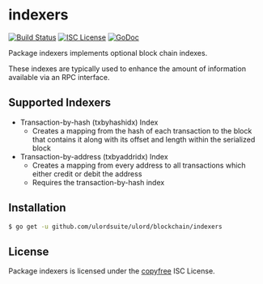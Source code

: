 indexers
========

[![Build Status](https://travis-ci.org/ulordsuite/ulord.png?branch=master)](https://travis-ci.org/ulordsuite/ulord)
[![ISC License](http://img.shields.io/badge/license-ISC-blue.svg)](http://copyfree.org)
[![GoDoc](https://godoc.org/github.com/ulordsuite/ulord/blockchain/indexers?status.png)](http://godoc.org/github.com/ulordsuite/ulord/blockchain/indexers)

Package indexers implements optional block chain indexes.

These indexes are typically used to enhance the amount of information available
via an RPC interface.

## Supported Indexers

- Transaction-by-hash (txbyhashidx) Index
  - Creates a mapping from the hash of each transaction to the block that
    contains it along with its offset and length within the serialized block
- Transaction-by-address (txbyaddridx) Index
  - Creates a mapping from every address to all transactions which either credit
    or debit the address
  - Requires the transaction-by-hash index

## Installation

```bash
$ go get -u github.com/ulordsuite/ulord/blockchain/indexers
```

## License

Package indexers is licensed under the [copyfree](http://copyfree.org) ISC
License.
